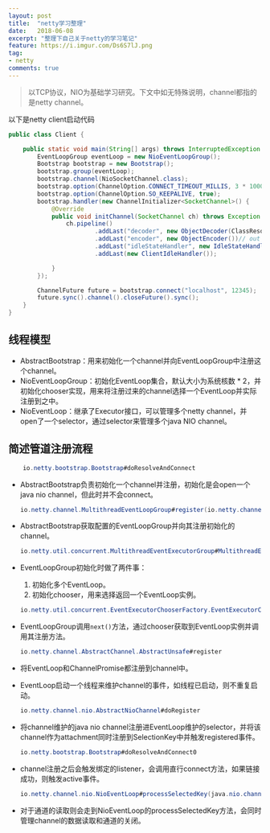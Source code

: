 ```yaml
---
layout: post
title:  "netty学习整理"
date:   2018-06-08
excerpt: "整理下自己关于netty的学习笔记"
feature: https://i.imgur.com/Ds6S7lJ.png
tag:
- netty
comments: true
---
```


> 以TCP协议，NIO为基础学习研究。下文中如无特殊说明，channel都指的是netty channel。

以下是netty client启动代码
``` java
public class Client {

    public static void main(String[] args) throws InterruptedException {
        EventLoopGroup eventLoop = new NioEventLoopGroup();
        Bootstrap bootstrap = new Bootstrap();
        bootstrap.group(eventLoop);
        bootstrap.channel(NioSocketChannel.class);
        bootstrap.option(ChannelOption.CONNECT_TIMEOUT_MILLIS, 3 * 1000);
        bootstrap.option(ChannelOption.SO_KEEPALIVE, true);
        bootstrap.handler(new ChannelInitializer<SocketChannel>() {
            @Override
            public void initChannel(SocketChannel ch) throws Exception {
                ch.pipeline()
                        .addLast("decoder", new ObjectDecoder(ClassResolvers.cacheDisabled(getClass().getClassLoader()))) // in 1
                        .addLast("encoder", new ObjectEncoder())// out 3
                        .addLast("idleStateHandler", new IdleStateHandler(0, 1, 0))
                        .addLast(new ClientIdleHandler());

            }
        });

        ChannelFuture future = bootstrap.connect("localhost", 12345);
        future.sync().channel().closeFuture().sync();
    }
}
```

## 线程模型

* AbstractBootstrap：用来初始化一个channel并向EventLoopGroup中注册这个channel。
* NioEventLoopGroup：初始化EventLoop集合，默认大小为系统核数 * 2，并初始化chooser实现，用来将注册过来的channel选择一个EventLoop并实际注册到之中。
* NioEventLoop：继承了Executor接口，可以管理多个netty channel，并open了一个selector，通过selector来管理多个java NIO channel。

## 简述管道注册流程


``` java
    io.netty.bootstrap.Bootstrap#doResolveAndConnect
```
    
* AbstractBootstrap负责初始化一个channel并注册，初始化是会open一个java nio channel，但此时并不会connect。


    ``` java
    io.netty.channel.MultithreadEventLoopGroup#register(io.netty.channel.Channel)
    ```
    
* AbstractBootstrap获取配置的EventLoopGroup并向其注册初始化的channel。


    ``` java
    io.netty.util.concurrent.MultithreadEventExecutorGroup#MultithreadEventExecutorGroup(int, java.util.concurrent.Executor, io.netty.util.concurrent.EventExecutorChooserFactory, java.lang.Object...)
    ```
    
* EventLoopGroup初始化时做了两件事：
    1. 初始化多个EventLoop。
    2. 初始化chooser，用来选择返回一个EventLoop实例。
    
    
    ``` java
    io.netty.util.concurrent.EventExecutorChooserFactory.EventExecutorChooser#next
    ```
    
* EventLoopGroup调用```next()```方法，通过chooser获取到EventLoop实例并调用其注册方法。


    ``` java
    io.netty.channel.AbstractChannel.AbstractUnsafe#register
    ```
    
* 将EventLoop和ChannelPromise都注册到channel中。

* EventLoop启动一个线程来维护channel的事件，如线程已启动，则不重复启动。


    ``` java
    io.netty.channel.nio.AbstractNioChannel#doRegister
    ```
* 将channel维护的java nio channel注册进EventLoop维护的selector，并将该channel作为attachment同时注册到SelectionKey中并触发registered事件。


    ``` java
    io.netty.bootstrap.Bootstrap#doResolveAndConnect0
    ```
* channel注册之后会触发绑定的listener，会调用直行connect方法，如果链接成功，则触发active事件。


    ``` java
    io.netty.channel.nio.NioEventLoop#processSelectedKey(java.nio.channels.SelectionKey, io.netty.channel.nio.AbstractNioChannel)
    ```
* 对于通道的读取则会走到NioEventLoop的processSelectedKey方法，会同时管理channel的数据读取和通道的关闭。 
